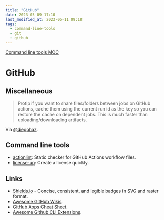 ```yaml
---
title: "GitHub"
date: 2023-05-09 17:10
last_modified_at: 2023-05-11 09:18
tags:
  - command-line-tools
  - git
  - github
---
```


[Command line tools MOC](Command%20line%20tools%20MOC.md)

# GitHub

## Miscellaneous

> Protip if you want to share files/folders between jobs on GitHub actions, cache them using the current run id as the key so you can restore the cache on dependent jobs. This is much faster than uploading/downloading artifacts.

Via [@diegohaz](https://twitter.com/diegohaz/status/1511433132930707457).

## Command line tools

* [actionlint](https://github.com/rhysd/actionlint): Static checker for GitHub Actions workflow files.
* [license-up](https://github.com/nikitavoloboev/license-up): Create a license quickly.

## Links

- [Shields.io](https://shields.io/) - Concise, consistent, and legible badges in SVG and raster format.
- [Awesome GitHub Wikis](https://github.com/MyHoneyBadger/awesome-github-wiki).
- [GitHub Apps Cheat Sheet](https://github.com/github-developer/github-apps-cheat-sheet).
- [Awesome Github CLI Extensions](https://github.com/kodepandai/awesome-gh-cli-extensions).
